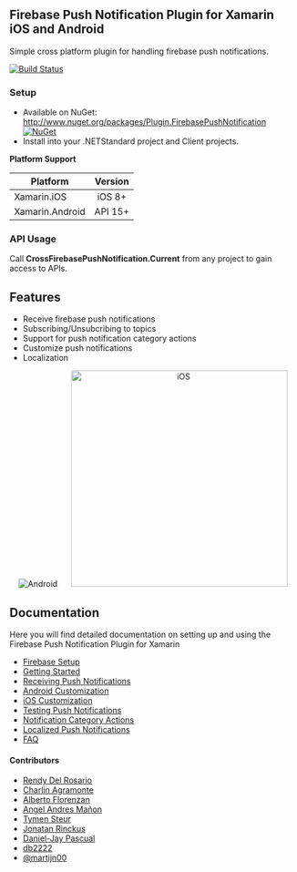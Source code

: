 ## Firebase Push Notification Plugin for Xamarin iOS and Android

Simple cross platform plugin for handling firebase push notifications.

[![Build Status](https://dev.azure.com/CrossGeeks/Plugins/_apis/build/status/FirebasePushNotification%20Plugin%20CI%20Pipeline?branchName=master)](https://dev.azure.com/CrossGeeks/Plugins/_build/latest?definitionId=8&branchName=master)

### Setup
* Available on NuGet: http://www.nuget.org/packages/Plugin.FirebasePushNotification [![NuGet](https://img.shields.io/nuget/v/Plugin.FirebasePushNotification.svg?label=NuGet)](https://www.nuget.org/packages/Plugin.FirebasePushNotification/)
* Install into your .NETStandard project and Client projects.

**Platform Support**

|Platform|Version|
| ------------------- | :------------------: |
|Xamarin.iOS|iOS 8+|
|Xamarin.Android|API 15+|

### API Usage

Call **CrossFirebasePushNotification.Current** from any project to gain access to APIs.

## Features

- Receive firebase push notifications
- Subscribing/Unsubcribing to topics
- Support for push notification category actions
- Customize push notifications
- Localization

<p align="center">
<img src="https://github.com/CrossGeeks/FirebasePushNotificationPlugin/blob/master/Gifs/CrossGeeks%20PushNotification%20Plugin%20-%20Android.gif?raw=true"  title="Android"/>&nbsp;&nbsp;&nbsp;&nbsp;&nbsp;
<img src="https://github.com/CrossGeeks/FirebasePushNotificationPlugin/blob/master/Gifs/CrossGeeks%20Push%20Notification%20Plugin%20-%20iOS.gif?raw=true" height="380" title="iOS"/>
</p>

## Documentation

Here you will find detailed documentation on setting up and using the Firebase Push Notification Plugin for Xamarin

* [Firebase Setup](docs/FirebaseSetup.md)
* [Getting Started](docs/GettingStarted.md)
* [Receiving Push Notifications](docs/FirebaseNotifications.md)
* [Android Customization](docs/AndroidCustomization.md)
* [iOS Customization](docs/iOSCustomization.md)
* [Testing Push Notifications](docs/TestingPushNotifications.md)
* [Notification Category Actions](docs/NotificationActions.md)
* [Localized Push Notifications](docs/LocalizedFirebasePushNotifications.md)
* [FAQ](docs/FAQ.md)

#### Contributors

* [Rendy Del Rosario](https://github.com/rdelrosario)
* [Charlin Agramonte](https://github.com/char0394)
* [Alberto Florenzan](https://github.com/aflorenzan)
* [Angel Andres Mañon](https://github.com/AngelAndresM)
* [Tymen Steur](https://github.com/TymenSteur)
* [Jonatan Rinckus](https://github.com/JonatanRinckus)
* [Daniel-Jay Pascual](https://github.com/djrpascu)
* [db2222](https://github.com/db2222)
* [@martijn00](https://github.com/martijn00)
